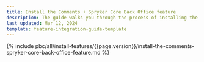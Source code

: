 ```yaml
---
title: Install the Comments + Spryker Core Back Office feature
description: The guide walks you through the process of installing the Comments + Spryker Core Back Office feature into the project.
last_updated: Mar 12, 2024
template: feature-integration-guide-template
---
```


{% include pbc/all/install-features/{{page.version}}/install-the-comments-spryker-core-back-office-feature.md %} <!-- To edit, see /_includes/pbc/all/install-features/202404.0/install-the-comments-spryker-core-back-office-feature.md -->
